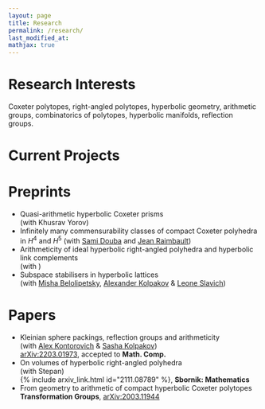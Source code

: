 ```yaml
---
layout: page
title: Research
permalink: /research/
last_modified_at: 
mathjax: true
---
```



# Research Interests
Coxeter polytopes, right-angled polytopes, hyperbolic geometry, arithmetic groups, combinatorics of polytopes, hyperbolic manifolds, reflection groups.

# Current Projects


# Preprints

- Quasi-arithmetic hyperbolic Coxeter prisms\
  (with Khusrav Yorov)
- Infinitely many commensurability classes of compact Coxeter polyhedra in $H^4$ and $H^5$ 
  (with [Sami Douba](https://www.ihes.fr/~/douba/) and [Jean Raimbault](https://www.i2m.univ-amu.fr/perso/jean.raimbault/))
- Arithmeticity of ideal hyperbolic right-angled polyhedra and hyperbolic link complements\
  (with )  
- Subspace stabilisers in hyperbolic lattices\
  (with [Misha Belolipetsky](http://w3.impa.br/~mbel/), [Alexander Kolpakov](https://sashakolpakov.wordpress.com/) & [Leone Slavich](http://matematica.unipv.it/slavich/)) 

# Papers

- Kleinian sphere packings, reflection groups and arithmeticity\
  (with [Alex Kontorovich](https://sites.math.rutgers.edu/~alexk/) & [Sasha Kolpakov](https://sashakolpakov.wordpress.com/))\
  [arXiv:2203.01973](https://arxiv.org/abs/2203.01973), accepted to **Math. Comp.**
- On volumes of hyperbolic right-angled polyhedra\
  (with Stepan)\
  {% include arxiv_link.html id="2111.08789" %}, **Sbornik: Mathematics**
- From geometry to arithmetic of compact hyperbolic Coxeter polytopes\
  **Transformation Groups**, [arXiv:2003.11944](https://arxiv.org/abs/2003.11944)


